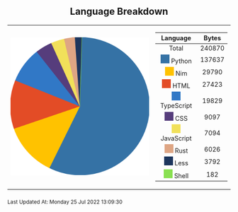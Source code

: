 <span align="center">

## Language Breakdown

</span>

<foreignObject>
<body xmlns="http://www.w3.org/1999/xhtml">
<table align="center">
<tr>
<td>

![Pie Chart](./assets/PieChart.svg "Pie Chart Detailing used languages")


</td>
<td>

|Language|Bytes|
|:-:|:-:|
|Total|240870|
|![Python](./assets/Python.svg) Python|137637|
|![Nim](./assets/Nim.svg) Nim|29790|
|![HTML](./assets/HTML.svg) HTML|27423|
|![TypeScript](./assets/TypeScript.svg) TypeScript|19829|
|![CSS](./assets/CSS.svg) CSS|9097|
|![JavaScript](./assets/JavaScript.svg) JavaScript|7094|
|![Rust](./assets/Rust.svg) Rust|6026|
|![Less](./assets/Less.svg) Less|3792|
|![Shell](./assets/Shell.svg) Shell|182|


</td>
</tr>
</table>
</body>
</foreignObject>

<sub>
Last Updated At:
Monday 25 Jul 2022 13:09:30

</sub>